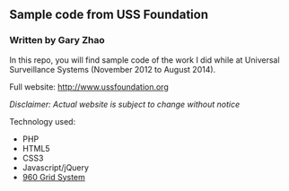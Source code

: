 ## Sample code from USS Foundation

### Written by Gary Zhao


In this repo, you will find sample code of the work I did while at Universal Surveillance Systems (November 2012 to August 2014).

Full website: http://www.ussfoundation.org


*Disclaimer: Actual website is subject to change without notice*

Technology used:
* PHP
* HTML5
* CSS3
* Javascript/jQuery
* [960 Grid System](http://960.gs)

